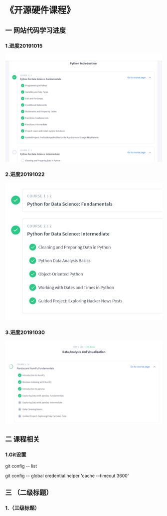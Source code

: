 # 《开源硬件课程》

## 一 网站代码学习进度

### 1.进度20191015

![image1](https://github.com/ophwsjtu18/ohw19f/blob/master/student/sd/10152019.png)

### 2.进度20191022
![image2](https://github.com/ophwsjtu18/ohw19f/blob/master/student/sd/10222019.png)

### 3.进度20191030
![image3](https://github.com/ophwsjtu18/ohw19f/blob/master/student/sd/10302019.png)

## 二 课程相关

### 1.Git设置

git config -- list

git config -- global credential.helper 'cache --timeout 3600'

## 三 （二级标题）

### 1.（三级标题）




